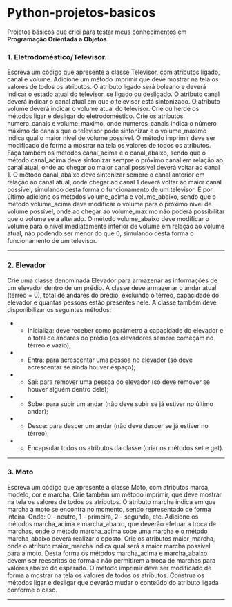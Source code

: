# Python-projetos-basicos
 Projetos básicos que criei para testar meus conhecimentos em **Programação Orientada a Objetos**.

### 1. Eletrodoméstico/Televisor. 

Escreva um código que apresente a classe Televisor, com atributos ligado, canal e volume. Adicione um método imprimir que deve mostrar na tela os valores de todos os atributos. O atributo ligado será boleano e deverá indicar o estado atual do televisor, se ligado ou desligado. O atributo canal deverá indicar o canal atual em que o televisor está sintonizado. O atributo volume deverá indicar o volume atual do televisor. Crie ou herde os métodos ligar e desligar do eletrodoméstico. Crie os atributos numero_canais e volume_maximo, onde numeros_canais indica o número máximo de canais que o televisor pode sintonizar e o volume_maximo indica qual o maior nível de volume possível. O método imprimir deve ser modificado de forma a mostrar na tela os valores de todos os atributos. Faça também os métodos canal_acima e o canal_abaixo, sendo que o método canal_acima deve sintonizar sempre o próximo canal em relação ao canal atual, onde ao chegar ao maior canal possível deverá voltar ao canal 1. O método canal_abaixo deve sintonizar sempre o canal anterior em relação ao canal atual, onde chegar ao canal 1 deverá voltar ao maior canal possível, simulando desta forma o funcionamento de um televisor. E por último adicione os métodos volume_acima e volume_abaixo, sendo que o método volume_acima deve modificar o volume para o próximo nível de volume possível, onde ao chegar ao volume_maximo não poderá possibilitar que o volume seja alterado. O método volume_abaixo deve modificar o volume para o nível imediatamente inferior de volume em relação ao volume atual, não podendo ser menor do que 0, simulando desta forma o funcionamento de um televisor.
***

### 2. Elevador

Crie uma classe denominada Elevador para armazenar as informações de um elevador dentro de um prédio. A classe deve armazenar o andar atual (térreo = 0), total de andares do prédio, excluindo o térreo, capacidade do elevador e quantas pessoas estão presentes nele. A classe também deve disponibilizar os seguintes métodos:  
* * Inicializa: deve receber como parâmetro a capacidade do elevador e o  total de andares do prédio (os elevadores sempre começam no térreo e vazio);  
* * Entra: para acrescentar uma pessoa no elevador (só deve acrescentar se ainda houver espaço);  
* * Sai: para remover uma pessoa do elevador (só deve remover se houver alguém dentro dele);
* * Sobe: para subir um andar (não deve subir se já estiver no último andar);
* * Desce: para descer um andar (não deve descer se já estiver no térreo);
* * Encapsular todos os atributos da classe (criar os métodos set e get).
***

### 3. Moto

Escreva um código que apresente a classe Moto, com atributos marca, modelo, cor e marcha. Crie também um método imprimir, que deve mostrar na tela os valores de todos os atributos. O atributo marcha indica em que marcha a moto se encontra no momento, sendo representado de forma inteira. Onde: 0 - neutro, 1 - primeira, 2 - segunda, etc.
Adicione os métodos marcha_acima e marcha_abaixo, que deverão efetuar a troca de marchas, onde o método marcha_acima sobe uma marcha e o método marcha_abaixo deverá realizar o oposto.
Crie os atributos maior_marcha, onde o atributo maior_marcha indica qual será a maior marcha possível para a moto. Desta forma os métodos marcha_acima e marcha_abaixo devem ser reescritos de forma a não permitirem a troca de marchas para valores abaixo do esperado. O método imprimir deve ser modificado de forma a mostrar na tela os valores de todos os atributos.
Construa os métodos ligar e desligar que deverão mudar o conteúdo do atributo ligada conforme o caso.
***
